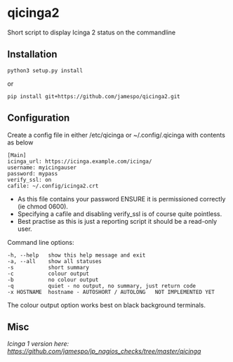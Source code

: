 qicinga2
========

Short script to display Icinga 2 status on the commandline

Installation
------------

    python3 setup.py install
    
or    
    
    pip install git+https://github.com/jamespo/qicinga2.git

Configuration
-------------

Create a config file in either /etc/qicinga or ~/.config/.qicinga with contents as below

    [Main]
    icinga_url: https://icinga.example.com/icinga/
    username: myicingauser
    password: mypass
	verify_ssl: on
	cafile: ~/.config/icinga2.crt

- As this file contains your password ENSURE it is permissioned correctly (ie chmod 0600).
- Specifying a cafile and disabling verify_ssl is of course quite pointless.
- Best practise as this is just a reporting script it should be a read-only user.

Command line options:

	-h, --help   show this help message and exit
	-a, --all    show all statuses
	-s           short summary
	-c           colour output
	-b           no colour output
	-q           quiet - no output, no summary, just return code
	-x HOSTNAME  hostname - AUTOSHORT / AUTOLONG   NOT IMPLEMENTED YET
		  

The colour output option works best on black background terminals.

Misc
----

*Icinga 1 version here: https://github.com/jamespo/jp_nagios_checks/tree/master/qicinga*

